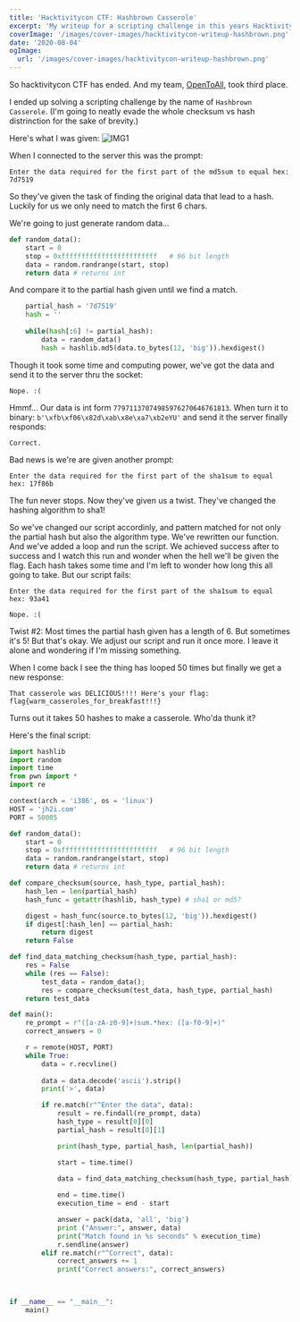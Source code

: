 ```yaml
---
title: 'Hacktivitycon CTF: Hashbrown Casserole'
excerpt: 'My writeup for a scripting challenge in this years Hacktivitycon.'
coverImage: '/images/cover-images/hacktivitycon-writeup-hashbrown.png'
date: '2020-08-04'
ogImage:
  url: '/images/cover-images/hacktivitycon-writeup-hashbrown.png'
---
```

So hacktivitycon CTF has ended. And my team, [OpenToAll](https://opentoallctf.github.io/), took third place.

I ended up solving a scripting challenge by the name of `Hashbrown Casserole`. (I'm going to neatly evade the whole checksum vs hash distrinction for the sake of brevity.)

Here's what I was given:
![IMG1](/images/hacktivitycon-writeup-hashbrown/prompt.gif)

When I connected to the server this was the prompt:
~~~
Enter the data required for the first part of the md5sum to equal hex: 7d7519
~~~

So they've given the task of finding the original data that lead to a hash. Luckily for us we only need to match the first 6 chars.

We're going to just generate random data...
~~~Python
def random_data():
    start = 0
    stop = 0xffffffffffffffffffffffff   # 96 bit length
    data = random.randrange(start, stop)
    return data # returns int
~~~
And compare it to the partial hash given until we find a match.
~~~Python
    partial_hash = '7d7519'
    hash = ''
    
    while(hash[:6] != partial_hash):
        data = random_data()
        hash = hashlib.md5(data.to_bytes(12, 'big')).hexdigest()
~~~

Though it took some time and computing power, we've got the data and send it to the server thru the socket:
~~~
Nope. :(
~~~

Hmmf... Our data is int form `77971137074985976270646761813`. When turn it to binary: `b'\xfb\xf06\x82d\xab\x8e\xa7\xb2eYU'` and send it the server finally responds:
~~~
Correct.
~~~

Bad news is we're are given another prompt:
~~~
Enter the data required for the first part of the sha1sum to equal hex: 17f86b
~~~

The fun never stops. Now they've given us a twist. They've changed the hashing algorithm to sha1!

So we've changed our script accordinly, and pattern matched for not only the partial hash but also the algorithm type. We've rewritten our function. And we've added a loop and run the script. We achieved success after to success and I watch this run and wonder when the hell we'll be given the flag. Each hash takes some time and I'm left to wonder how long this all going to take. But our script fails:
~~~
Enter the data required for the first part of the sha1sum to equal hex: 93a41

Nope. :(
~~~

Twist #2: Most times the partial hash given has a length of 6. But sometimes it's 5! But that's okay. We adjust our script and run it once more. I leave it alone and wondering if I'm missing something.

When I come back I see the thing has looped 50 times but finally we get a new response:
~~~
That casserole was DELICIOUS!!!! Here's your flag: flag{warm_casseroles_for_breakfast!!!}
~~~

Turns out it takes 50 hashes to make a casserole. Who'da thunk it?

Here's the final script:
~~~Python
import hashlib
import random
import time
from pwn import *
import re

context(arch = 'i386', os = 'linux')
HOST = 'jh2i.com'
PORT = 50005  

def random_data():
    start = 0
    stop = 0xffffffffffffffffffffffff   # 96 bit length
    data = random.randrange(start, stop)
    return data # returns int

def compare_checksum(source, hash_type, partial_hash):
    hash_len = len(partial_hash)
    hash_func = getattr(hashlib, hash_type) # sha1 or md5?

    digest = hash_func(source.to_bytes(12, 'big')).hexdigest()
    if digest[:hash_len] == partial_hash:
        return digest
    return False

def find_data_matching_checksum(hash_type, partial_hash):
    res = False
    while (res == False):
        test_data = random_data();
        res = compare_checksum(test_data, hash_type, partial_hash)
    return test_data

def main():
    re_prompt = r"([a-zA-z0-9]+)sum.*hex: ([a-f0-9]+)"
    correct_answers = 0

    r = remote(HOST, PORT)
    while True:
        data = r.recvline()
        
        data = data.decode('ascii').strip()
        print('>', data)

        if re.match(r"^Enter the data", data):
            result = re.findall(re_prompt, data)
            hash_type = result[0][0]
            partial_hash = result[0][1]

            print(hash_type, partial_hash, len(partial_hash))

            start = time.time()

            data = find_data_matching_checksum(hash_type, partial_hash)
            
            end = time.time()
            execution_time = end - start

            answer = pack(data, 'all', 'big')
            print ("Answer:", answer, data)
            print("Match found in %s seconds" % execution_time)
            r.sendline(answer)
        elif re.match(r"^Correct", data):
            correct_answers += 1
            print("Correct answers:", correct_answers)

    

if __name__ == "__main__":
    main()
~~~